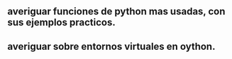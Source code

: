 ## averiguar funciones de python mas usadas, con sus ejemplos practicos.
## averiguar sobre entornos virtuales en oython.
